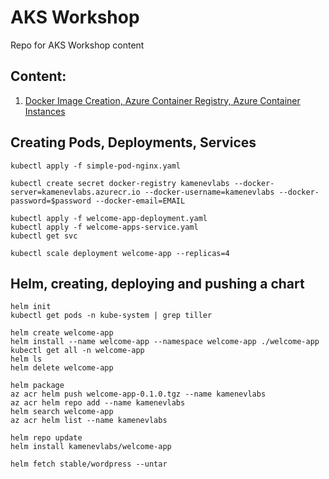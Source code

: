 # AKS Workshop
Repo for AKS Workshop content

## Content:


1. [Docker Image Creation, Azure Container Registry, Azure Container Instances](https://github.com/akamenev/aks-workshop-01-Docker-Images-ACR-ACI.md)

## Creating Pods, Deployments, Services
```
kubectl apply -f simple-pod-nginx.yaml
```
```
kubectl create secret docker-registry kamenevlabs --docker-server=kamenevlabs.azurecr.io --docker-username=kamenevlabs --docker-password=$password --docker-email=EMAIL
```
```
kubectl apply -f welcome-app-deployment.yaml
kubectl apply -f welcome-apps-service.yaml
kubectl get svc
```
```
kubectl scale deployment welcome-app --replicas=4
```

## Helm, creating, deploying and pushing a chart
```
helm init
kubectl get pods -n kube-system | grep tiller
```
```
helm create welcome-app
helm install --name welcome-app --namespace welcome-app ./welcome-app
kubectl get all -n welcome-app
helm ls
helm delete welcome-app
```
```
helm package
az acr helm push welcome-app-0.1.0.tgz --name kamenevlabs
az acr helm repo add --name kamenevlabs
helm search welcome-app
az acr helm list --name kamenevlabs
```
```
helm repo update
helm install kamenevlabs/welcome-app
```
```
helm fetch stable/wordpress --untar
```